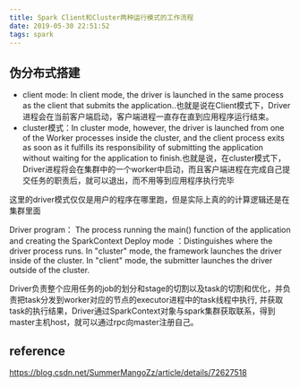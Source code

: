 ```yaml
---
title: Spark Client和Cluster两种运行模式的工作流程
date: 2019-05-30 22:51:52
tags: spark
---
```



## 伪分布式搭建
- client mode: In client mode, the driver is launched in the same process as the client that submits the application..也就是说在Client模式下，Driver进程会在当前客户端启动，客户端进程一直存在直到应用程序运行结束。
- cluster模式：In cluster mode, however, the driver is launched from one of the Worker processes inside the cluster, and the client process exits as soon as it fulfills its responsibility of submitting the application without waiting for the application to finish.也就是说，在cluster模式下，Driver进程将会在集群中的一个worker中启动，而且客户端进程在完成自己提交任务的职责后，就可以退出，而不用等到应用程序执行完毕

这里的driver模式仅仅是用户的程序在哪里跑，但是实际上真的的计算逻辑还是在集群里面

Driver program： The process running the main() function of the application and creating the SparkContext
Deploy mode	：Distinguishes where the driver process runs. In "cluster" mode, the framework launches the driver inside of the cluster. In "client" mode, the submitter launches the driver outside of the cluster.

Driver负责整个应用任务的job的划分和stage的切割以及task的切割和优化，并负责把task分发到worker对应的节点的executor进程中的task线程中执行, 并获取task的执行结果，Driver通过SparkContext对象与spark集群获取联系，得到master主机host，就可以通过rpc向master注册自己。
 

## reference
https://blog.csdn.net/SummerMangoZz/article/details/72627518